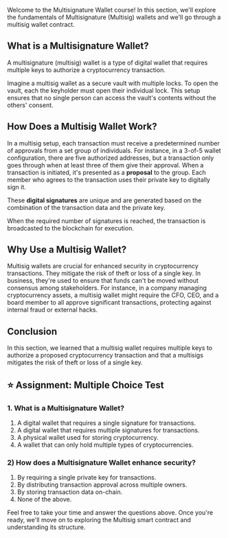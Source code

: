 Welcome to the Multisignature Wallet course! In this section, we'll explore the fundamentals of Multisignature (Multisig) wallets and we'll go through a multisig wallet contract.

## What is a Multisignature Wallet?

A multisignature (multisig) wallet is a type of digital wallet that requires multiple keys to authorize a cryptocurrency transaction.

Imagine a multisig wallet as a secure vault with multiple locks. To open the vault, each the keyholder must open their individual lock. This setup ensures that no single person can access the vault's contents without the others' consent.

## How Does a Multisig Wallet Work?

In a multisig setup, each transaction must receive a predetermined number of approvals from a set group of individuals. For instance, in a 3-of-5 wallet configuration, there are five authorized addresses, but a transaction only goes through when at least three of them give their approval. When a transaction is initiated, it's presented as a **proposal** to the group. Each member who agrees to the transaction uses their private key to digitally sign it.

These **digital signatures** are unique and are generated based on the combination of the transaction data and the private key.

When the required number of signatures is reached, the transaction is broadcasted to the blockchain for execution.

## Why Use a Multisig Wallet?

Multisig wallets are crucial for enhanced security in cryptocurrency transactions. They mitigate the risk of theft or loss of a single key. In business, they're used to ensure that funds can't be moved without consensus among stakeholders. For instance, in a company managing cryptocurrency assets, a multisig wallet might require the CFO, CEO, and a board member to all approve significant transactions, protecting against internal fraud or external hacks.

## Conclusion

In this section, we learned that a multisig wallet requires multiple keys to authorize a proposed cryptocurrency transaction and that a multisigs mitigates the risk of theft or loss of a single key.

## ⭐️ Assignment: Multiple Choice Test

### 1. What is a Multisignature Wallet?

1. A digital wallet that requires a single signature for transactions.
2. A digital wallet that requires multiple signatures for transactions.
3. A physical wallet used for storing cryptocurrency.
4. A wallet that can only hold multiple types of cryptocurrencies.

### 2) How does a Multisignature Wallet enhance security?

1. By requiring a single private key for transactions.
2. By distributing transaction approval across multiple owners.
3. By storing transaction data on-chain.
4. None of the above.

Feel free to take your time and answer the questions above. Once you're ready, we'll move on to exploring the Multisig smart contract and understanding its structure.
